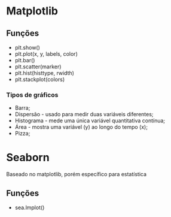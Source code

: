 # Matplotlib
## Funções 
- plt.show()
- plt.plot(x, y, labels, color)
- plt.bar()
- plt.scatter(marker)
- plt.hist(histtype, rwidth)
- plt.stackplot(colors)
### Tipos de gráficos
- Barra;
- Dispersão - usado para medir duas variáveis diferentes;
- Histograma - mede uma única variável quantitativa contínua;
- Área - mostra uma variável (y) ao longo do tempo (x);
- Pizza;

# Seaborn
Baseado no matplotlib, porém específico para estatística
## Funções
- sea.lmplot()